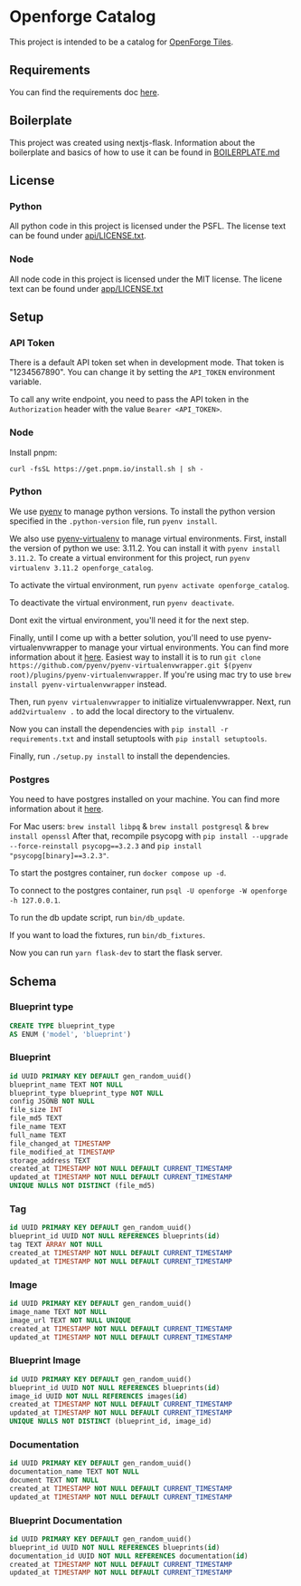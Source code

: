 # Openforge Catalog

This project is intended to be a catalog for [OpenForge Tiles](https://www.patreon.com/masterworktools).

## Requirements
You can find the requirements doc [here](https://docs.google.com/document/d/1AsAbTz99Y2m1czJOqDRBioZbbSjlf0wSlSYKCgjgMDo/edit?tab=t.0#heading=h.9nuedarlncyy).

## Boilerplate
This project was created using nextjs-flask.  Information about the boilerplate and basics of how to use it can be found in [BOILERPLATE.md](BOILERPLATE.md)

## License

### Python
All python code in this project is licensed under the PSFL.  The license text can be found under [api/LICENSE.txt](api/LICENSE.txt).

### Node
All node code in this project is licensed under the MIT license.  The licene text can be found under [app/LICENSE.txt](app/LICENSE.txt)

## Setup

### API Token
There is a default API token set when in development mode.  That token is "1234567890".  You can change it by setting the `API_TOKEN` environment variable.

To call any write endpoint, you need to pass the API token in the `Authorization` header with the value `Bearer <API_TOKEN>`.

### Node

Install pnpm:

`curl -fsSL https://get.pnpm.io/install.sh | sh -`

### Python
We use [pyenv](https://github.com/pyenv/pyenv) to manage python versions.  To install the python version specified in the `.python-version` file, run `pyenv install`.

We also use [pyenv-virtualenv](https://github.com/pyenv/pyenv-virtualenv) to manage virtual environments.  First, install the version of python we use: 3.11.2.  You can install it with `pyenv install 3.11.2`.  To create a virtual environment for this project, run `pyenv virtualenv 3.11.2 openforge_catalog`. 

To activate the virtual environment, run `pyenv activate openforge_catalog`.

To deactivate the virtual environment, run `pyenv deactivate`.

Dont exit the virtual environment, you'll need it for the next step.


Finally, until I come up with a better solution, you'll need to use pyenv-virtualenvwrapper to manage your virtual environments.  You can find more information about it [here](https://github.com/pyenv/pyenv-virtualenvwrapper).  Easiest way to install it is to run `git clone https://github.com/pyenv/pyenv-virtualenvwrapper.git $(pyenv root)/plugins/pyenv-virtualenvwrapper`. If you're using mac try to use `brew install pyenv-virtualenvwrapper` instead.


Then, run `pyenv virtualenvwrapper` to initialize virtualenvwrapper.  Next, run `add2virtualenv .` to add the local directory to the virtualenv.

Now you can install the dependencies with `pip install -r requirements.txt` and install setuptools with `pip install setuptools`.

Finally, run `./setup.py install` to install the dependencies.

### Postgres
You need to have postgres installed on your machine.  You can find more information about it [here](https://www.postgresql.org/download/).

For Mac users: `brew install libpq` & `brew install postgresql` & `brew install openssl`
After that, recompile psycopg with `pip install --upgrade --force-reinstall psycopg==3.2.3` and `pip install "psycopg[binary]==3.2.3"`.


To start the postgres container, run `docker compose up -d`.

To connect to the postgres container, run `psql -U openforge -W openforge -h 127.0.0.1`.

To run the db update script, run `bin/db_update`.

If you want to load the fixtures, run `bin/db_fixtures`.

Now you can run `yarn flask-dev` to start the flask server.

## Schema
### Blueprint type

```sql
CREATE TYPE blueprint_type
AS ENUM ('model', 'blueprint')
```

### Blueprint

```sql
id UUID PRIMARY KEY DEFAULT gen_random_uuid()
blueprint_name TEXT NOT NULL
blueprint_type blueprint_type NOT NULL
config JSONB NOT NULL
file_size INT
file_md5 TEXT
file_name TEXT
full_name TEXT
file_changed_at TIMESTAMP
file_modified_at TIMESTAMP
storage_address TEXT
created_at TIMESTAMP NOT NULL DEFAULT CURRENT_TIMESTAMP
updated_at TIMESTAMP NOT NULL DEFAULT CURRENT_TIMESTAMP
UNIQUE NULLS NOT DISTINCT (file_md5)
```

### Tag

```sql
id UUID PRIMARY KEY DEFAULT gen_random_uuid()
blueprint_id UUID NOT NULL REFERENCES blueprints(id)
tag TEXT ARRAY NOT NULL
created_at TIMESTAMP NOT NULL DEFAULT CURRENT_TIMESTAMP
updated_at TIMESTAMP NOT NULL DEFAULT CURRENT_TIMESTAMP
```

### Image

```sql
id UUID PRIMARY KEY DEFAULT gen_random_uuid()
image_name TEXT NOT NULL
image_url TEXT NOT NULL UNIQUE
created_at TIMESTAMP NOT NULL DEFAULT CURRENT_TIMESTAMP
updated_at TIMESTAMP NOT NULL DEFAULT CURRENT_TIMESTAMP
```

### Blueprint Image

```sql
id UUID PRIMARY KEY DEFAULT gen_random_uuid()
blueprint_id UUID NOT NULL REFERENCES blueprints(id)
image_id UUID NOT NULL REFERENCES images(id)
created_at TIMESTAMP NOT NULL DEFAULT CURRENT_TIMESTAMP
updated_at TIMESTAMP NOT NULL DEFAULT CURRENT_TIMESTAMP
UNIQUE NULLS NOT DISTINCT (blueprint_id, image_id)
```

### Documentation

```sql
id UUID PRIMARY KEY DEFAULT gen_random_uuid()
documentation_name TEXT NOT NULL
document TEXT NOT NULL
created_at TIMESTAMP NOT NULL DEFAULT CURRENT_TIMESTAMP
updated_at TIMESTAMP NOT NULL DEFAULT CURRENT_TIMESTAMP
```

### Blueprint Documentation

```sql
id UUID PRIMARY KEY DEFAULT gen_random_uuid()
blueprint_id UUID NOT NULL REFERENCES blueprints(id)
documentation_id UUID NOT NULL REFERENCES documentation(id)
created_at TIMESTAMP NOT NULL DEFAULT CURRENT_TIMESTAMP
updated_at TIMESTAMP NOT NULL DEFAULT CURRENT_TIMESTAMP
```
